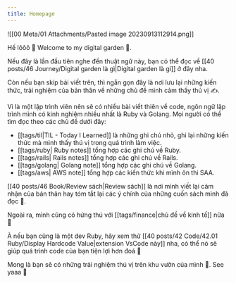 ```yaml
---
title: Homepage
---
```

![[00 Meta/01 Attachments/Pasted image 20230913112914.png]]

Hế lôôô 👋 Welcome to my digital garden 🌳.

Nếu đây là lần đầu tiên nghe đến thuật ngữ này, bạn có thể đọc về [[40 posts/46 Journey/Digital garden là gì|Digital garden là gì]] ở đây nha.

Còn nếu bạn skip bài viết trên, thì ngắn gọn đây là nơi lưu lại những kiến thức, trải nghiệm của bản thân về những chủ đề mình cảm thấy thú vị ✍️.

Vì là một lập trình viên nên sẽ có nhiều bài viết thiên về code, ngôn ngữ lập trình mình có kinh nghiệm nhiều nhất là Ruby và Golang. Mọi người có thể tìm đọc theo các chủ đề dưới đây:

- [[tags/til|TIL - Today I Learned]] là những ghi chú nhỏ, ghi lại những kiến thức mà mình thấy thú vị trong quá trình làm việc.
- [[tags/ruby| Ruby notes]] tổng hợp các ghi chú về Ruby.
- [[tags/rails| Rails notes]] tổng hợp các ghi chú về Rails.
- [[tags/golang| Golang note]] tổng hợp các ghi chú về Golang.
- [[tags/aws| AWS note]] tổng hợp các kiến thức khi mình ôn thi SAA.

[[40 posts/46 Book/Review sách|Review sách]] là nơi mình viết lại cảm nhận của bản thân hay tóm tắt lại các ý chính của những cuốn sách mình đã đọc 📖.

Ngoài ra, mình cũng có hứng thú với [[tags/finance|chủ đề về kinh tế]] nữa 💸

À nếu bạn cũng là một dev Ruby, hãy xem thử [[40 posts/42 Code/42.01 Ruby/Display Hardcode Value|extension VsCode này]] nha, có thể nó sẽ giúp quá trình code của bạn tiện lợi hơn đoá 🙇

Mong là bạn sẽ có những trải nghiệm thú vị trên khu vườn của mình 🥳. See yaaa 👋 